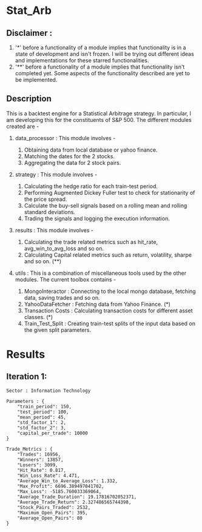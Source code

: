 # Stat_Arb

## Disclaimer : 
1) '*' before a functionality of a module implies that functionality is in a state of development and isn't frozen. I will be trying out different ideas and implementations for these starred functionalities.
2) '**' before a functionality of a module implies that functionality isn't completed yet. Some aspects of the functionality described are yet to be implemented.

## Description
This is a backtest engine for a Statistical Arbitrage strategy. In particular, I am developing this for the constituents of S&P 500.
The different modules created are - 
1) data_processor : This module involves - 
    1. Obtaining data from local database or yahoo finance.
    2. Matching the dates for the 2 stocks.
    3. Aggregating the data for 2 stock pairs.

2) strategy : This module involves - 
    1. Calculating the hedge ratio for each train-test period.
    2. Performing Augmented Dickey Fuller test to check for stationarity of the price spread.
    3. Calculate the buy-sell signals based on a rolling mean and rolling standard deviations.
    4. Trading the signals and logging the execution information.

3) results : This module involves - 
    1. Calculating the trade related metrics such as hit_rate, avg_win_to_avg_loss and so on.
    2. Calculating Capital related metrics such as return, volatility, sharpe and so on. (**)

4) utils : This is a combination of miscellaneous tools used by the other modules. The current toolbox contains - 
    1. MongoInteractor : Connecting to the local mongo database, fetching data, saving trades and so on.
    2. YahooDataFetcher : Fetching data from Yahoo Finance. (*)
    3. Transaction Costs : Calculating transaction costs for different asset classes. (*)
    4. Train_Test_Split : Creating train-test splits of the input data based on the given split parameters.


# Results
## Iteration 1: 
    Sector : Information Technology
    
    Parameters : {
        "train_period": 150,
        "test_period": 100,
        "mean_period": 45,
        "std_factor_1": 2,
        "std_factor_2": 3,
        "capital_per_trade": 10000
    }

    Trade_Metrics : {
        "Trades": 16956,
        "Winners": 13857,
        "Losers": 3099,
        "Hit_Rate": 0.817,
        "Win_Loss_Rate": 4.471,
        "Average_Win_to_Average_Loss": 1.332,
        "Max_Profit": 6696.389497041702,
        "Max_Loss": -5185.760033369064,
        "Average_Trade_Duration": 19.17816702052371,
        "Average_Trade_Return": 2.327486565744398,
        "Stock_Pairs_Traded": 2532,
        "Maximum_Open_Pairs": 395,
        "Average_Open_Pairs": 80
    }

